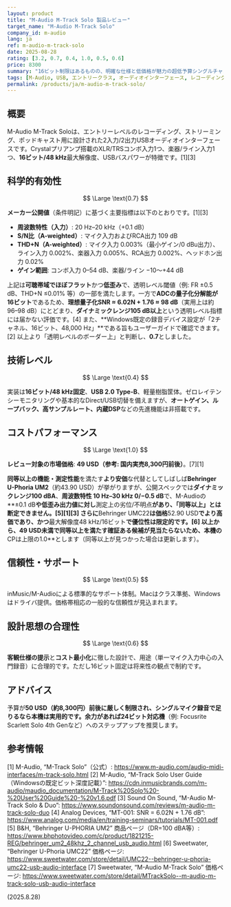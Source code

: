 ```yaml
---
layout: product
title: "M-Audio M-Track Solo 製品レビュー"
target_name: "M-Audio M-Track Solo"
company_id: m-audio
lang: ja
ref: m-audio-m-track-solo
date: 2025-08-28
rating: [3.2, 0.7, 0.4, 1.0, 0.5, 0.6]
price: 8300
summary: "16ビット制限はあるものの、明確な仕様と低価格が魅力の超低予算シングルチャンネルUSBオーディオインターフェースです。"
tags: [M-Audio, USB, エントリークラス, オーディオインターフェース, レコーディング, 予算向け]
permalink: /products/ja/m-audio-m-track-solo/
---
```

## 概要

M-Audio M-Track Soloは、エントリーレベルのレコーディング、ストリーミング、ポッドキャスト用に設計された2入力/2出力USBオーディオインターフェースです。Crystalプリアンプ搭載のXLR/TRSコンボ入力1つ、楽器/ライン入力1つ、**16ビット/48 kHz**最大解像度、USBバスパワーが特徴です。[1][3]

## 科学的有効性

$$ \Large \text{0.7} $$

**メーカー公開値**（条件明記）に基づく主要指標は以下のとおりです。[1][3]

- **周波数特性（入力）**: 20 Hz–20 kHz（+0.1 dB）
- **S/N比（A-weighted）**: マイク入力およびRCA出力 109 dB
- **THD+N（A-weighted）**: マイク入力 0.003%（最小ゲイン/0 dBu出力）、ライン入力 0.002%、楽器入力 0.005%、RCA出力 0.002%、ヘッドホン出力 0.02%
- **ゲイン範囲**: コンボ入力 0–54 dB、楽器/ライン −10～+44 dB

上記は**可聴帯域でほぼフラット**かつ**低歪み**で、透明レベル閾値（例: FR ±0.5 dB、THD+N ≤0.01% 等）の一部を満たします。一方で**ADCの量子化分解能が16ビット**であるため、**理想量子化SNR ≈ 6.02N + 1.76 ≈ 98 dB**（実用上は約96–98 dB）にとどまり、**ダイナミックレンジ105 dB以上**という透明レベル指標には届かない評価です。[4] また、**Windows既定の録音デバイス設定が「2チャネル、16ビット、48,000 Hz」**である旨もユーザーガイドで確認できます。[2] 以上より「透明レベルのボーダー上」と判断し、**0.7**としました。

## 技術レベル

$$ \Large \text{0.4} $$

実装は**16ビット/48 kHz固定**、**USB 2.0 Type-B**、軽量樹脂筐体。ゼロレイテンシーモニタリングや基本的なDirect/USB切替を備えますが、**オートゲイン、ループバック、高サンプルレート、内蔵DSP**などの先進機能は非搭載です。

## コストパフォーマンス

$$ \Large \text{1.0} $$

**レビュー対象の市場価格**: **49 USD（参考: 国内実売8,300円前後）**。[7][1]

**同等以上の機能・測定性能**を満たす**より安価**な代替としてしばしば**Behringer U-Phoria UM2**（約43.90 USD）が挙がりますが、公開スペックでは**ダイナミックレンジ100 dBA**、**周波数特性 10 Hz–30 kHz 0/−0.5 dB**で、M-Audioの**±0.1 dB**や低歪み出力値に対し**測定上の劣位/不明点**があり、「同等以上」とは断定できません。[5][1][3] さらに**Behringer UMC22**は価格**52.90 USD**でより高価であり、かつ**最大解像度48 kHz/16ビット**で優位性は限定的です。[6] 以上から、**49 USD未満で同等以上を満たす確証ある候補が見当たらない**ため、本機の**CPは上限の1.0**とします（同等以上が見つかった場合は更新します）。

## 信頼性・サポート

$$ \Large \text{0.5} $$

inMusic/M-Audioによる標準的なサポート体制。Macはクラス準拠、Windowsはドライバ提供。価格帯相応の一般的な信頼性が見込まれます。

## 設計思想の合理性

$$ \Large \text{0.6} $$

**客観仕様の提示**と**コスト最小化**に徹した設計で、用途（単一マイク入力中心の入門録音）に合理的です。ただし16ビット固定は将来性の観点で制約です。

## アドバイス

予算が**50 USD（約8,300円）**前後に厳しく制限され、**シングルマイク録音**で足りるなら本機は実用的です。余力があれば**24ビット対応機**（例: Focusrite Scarlett Solo 4th Genなど）へのステップアップを推奨します。

## 参考情報

[1] M-Audio, “M-Track Solo”（公式）: https://www.m-audio.com/audio-midi-interfaces/m-track-solo.html
[2] M-Audio, “M-Track Solo User Guide（Windowsの既定ビット深度記載）”: https://cdn.inmusicbrands.com/m-audio/maudio_documentation/M-Track%20Solo%20-%20User%20Guide%20-%20v1.6.pdf
[3] Sound On Sound, “M-Audio M-Track Solo & Duo”: https://www.soundonsound.com/reviews/m-audio-m-track-solo-duo
[4] Analog Devices, “MT-001: SNR = 6.02N + 1.76 dB”: https://www.analog.com/media/en/training-seminars/tutorials/MT-001.pdf
[5] B&H, “Behringer U-PHORIA UM2” 商品ページ（DR=100 dBA等）: https://www.bhphotovideo.com/c/product/1821215-REG/behringer_um2_48khz_2_channel_usb_audio.html
[6] Sweetwater, “Behringer U-Phoria UMC22” 価格ページ: https://www.sweetwater.com/store/detail/UMC22--behringer-u-phoria-umc22-usb-audio-interface
[7] Sweetwater, “M-Audio M-Track Solo” 価格ページ: https://www.sweetwater.com/store/detail/MTrackSolo--m-audio-m-track-solo-usb-audio-interface

(2025.8.28)

